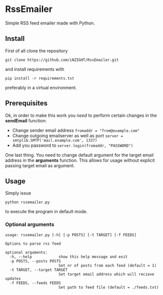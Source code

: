 # RssEmailer
Simple RSS feed emailer made with Python.

## Install
First of all clone the repository
```
git clone https://github.com/iNZIGHT/RssEmailer.git
```
and install requirements with
```
pip install -r requirements.txt
``` 
preferably in a virtual environment.

## Prerequisites 
Ok, in order to make this work  you *need* to perform certain changes in the **sendEmail** function:
  * Change sender email address ```fromaddr = "from@example.com" ```
  * Change outgoing emailserver as well as port ```server = smtplib.SMTP('mail.example.com', 1337)```
  * Add you password to ```server.login(fromaddr, "PASSWORD")```
  
One last thing. You need to change default argument for the target email address in the **arguments** function. This allows for usage without explicit passing target email as argument.

## Usage
Simply issue 
```
python rssemailer.py
```
to execute the program in default mode. 
### Optional arguments 
```
usage: rssemailer.py [-h] [-p POSTS] [-t TARGET] [-f FEEDS]

Options to parse rss feed

optional arguments:
  -h, --help            show this help message and exit
  -p POSTS, --posts POSTS
                        Set nr of posts from each feed (default = 1)
  -t TARGET, --target TARGET
                        Set target email address which will recieve updates
  -f FEEDS, --feeds FEEDS
                        Set path to feed file (default = ./feeds.txt)
```

